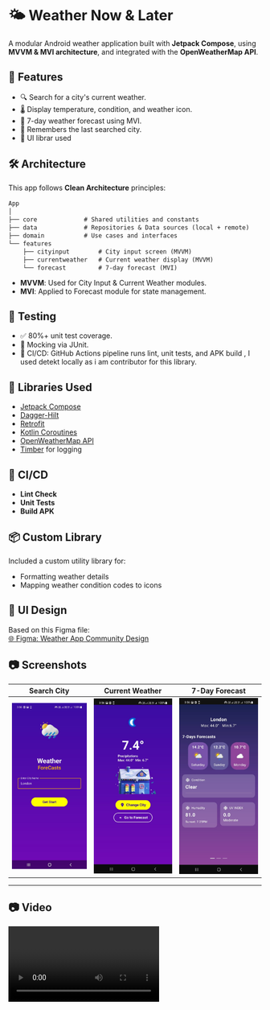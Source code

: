 # 🌤 Weather Now & Later

A modular Android weather application built with **Jetpack Compose**, using **MVVM & MVI architecture**, and integrated with the **OpenWeatherMap API**.

## 📱 Features

- 🔍 Search for a city's current weather.
- 🌡 Display temperature, condition, and weather icon.
- 📅 7-day weather forecast using MVI.
- 💾 Remembers the last searched city.
- 📱 UI librar used

## 🛠 Architecture

This app follows **Clean Architecture** principles:

```
App
│
├── core             # Shared utilities and constants
├── data             # Repositories & Data sources (local + remote)
├── domain           # Use cases and interfaces
└── features
    ├── cityinput        # City input screen (MVVM)
    ├── currentweather   # Current weather display (MVVM)
    └── forecast         # 7-day forecast (MVI)
```

- **MVVM**: Used for City Input & Current Weather modules.
- **MVI**: Applied to Forecast module for state management.

## 🧪 Testing

- ✅ 80%+ unit test coverage.
- 🔧 Mocking via JUnit.
- 🔁 CI/CD: GitHub Actions pipeline runs lint, unit tests, and APK build , I used detekt locally as i am contributor for this library.

## 🧩 Libraries Used

- [Jetpack Compose](https://developer.android.com/jetpack/compose)
- [Dagger-Hilt](https://dagger.dev/hilt/)
- [Retrofit](https://square.github.io/retrofit/)
- [Kotlin Coroutines](https://kotlinlang.org/docs/coroutines-overview.html)
- [OpenWeatherMap API](https://openweathermap.org/api)
- [Timber](https://github.com/JakeWharton/timber) for logging


## 🧪 CI/CD

- **Lint Check**
- **Unit Tests**
- **Build APK**



## 📦 Custom Library

Included a custom utility library for:
- Formatting weather details
- Mapping weather condition codes to icons



## 🎨 UI Design

Based on this Figma file:  
[🌐 Figma: Weather App Community Design](https://www.figma.com/design/AMErddgDk19EIdum0xUtDz/Weather-app--Community-?node-id=0-1&p=f&t=5HePRWgWJHkKvIDA-0)

## 📷 Screenshots

| Search City                         | Current Weather                       | 7-Day Forecast                        |
|-------------------------------------|---------------------------------------|---------------------------------------|
| ![search](screenshots/weather1.jpeg) | ![weather](screenshots/weather2.jpeg) | ![forecast](screenshots/weather3.jpeg) |



---

## 📷 Video

![Video](screenshots/weathervideo.mp4)